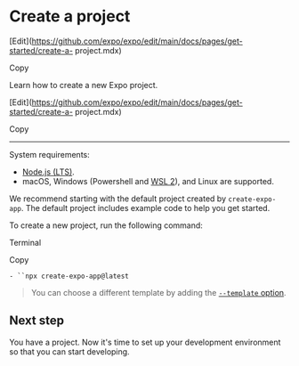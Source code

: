 # Create a project

[Edit](https://github.com/expo/expo/edit/main/docs/pages/get-started/create-a-
project.mdx)

Copy

Learn how to create a new Expo project.

[Edit](https://github.com/expo/expo/edit/main/docs/pages/get-started/create-a-
project.mdx)

Copy

* * *

System requirements:

  * [Node.js (LTS)](https://nodejs.org/en/).
  * macOS, Windows (Powershell and [WSL 2](https://expo.fyi/wsl)), and Linux are supported.

We recommend starting with the default project created by `create-expo-app`.
The default project includes example code to help you get started.

To create a new project, run the following command:

Terminal

Copy

`- ``npx create-expo-app@latest`

> You can choose a different template by adding the [`--template`
> option](/more/create-expo#--template).

## Next step

You have a project. Now it's time to set up your development environment so
that you can start developing.

